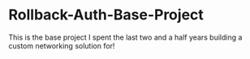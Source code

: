# Rollback-Auth-Base-Project
This is the base project I spent the last two and a half years building a custom networking solution for! 

